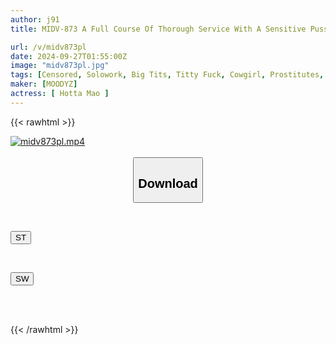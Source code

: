 ```yaml
---
author: j91
title: MIDV-873 A Full Course Of Thorough Service With A Sensitive Pussy And Jiggly Breasts Of A 20-year-old Woman. Immerse Yourself In The Firmness And Luster Of Her Juicy Body And Breasts With 4K Equipment. Mao Hotta

url: /v/midv873pl
date: 2024-09-27T01:55:00Z
image: "midv873pl.jpg"
tags: [Censored, Solowork, Big Tits, Titty Fuck, Cowgirl, Prostitutes, Soapland	]
maker: [MOODYZ]
actress: [ Hotta Mao ]
---
```



{{< rawhtml >}}

<div class="video" data-videoid="ylpqrjzZ03f1QW0">
    <a href="javascript:;">
        <img src="/v/midv873pl/midv873pl.jpg" width="WIDTH" height="HEIGHT" alt="midv873pl.mp4" loading="lazy">
    </a>
</div>

<script type="text/javascript" src="https://j91.asia/asset/on-demand-st.js"></script>

<br>
  <link rel="stylesheet" href="https://j91.asia/asset/bs5.css">
  
  <center>
  <button class="btn btn-primary" type="button" data-bs-toggle="collapse" data-bs-target=".multi-collapse" aria-expanded="false" aria-controls="multiCollapseExample1 multiCollapseExample2"><h2>Download</h2></button></center>
</p>
<div class="row">
  <div class="col">
    <div class="collapse multi-collapse" id="multiCollapseExample1">
      <div class="card card-body">
	      	      <br>
<div class="buttons">  
<p><a href="/v/midv873pl/st.html" target="_blank"><button class="btn-hover color-3"><i class="fa fa-download"></i> ST</button></a></p></div>
    </div>
  </div>
</div>
  <div class="col">
    <div class="collapse multi-collapse" id="multiCollapseExample2">
      <div class="card card-body">
	      <br>
<div class="buttons">
<p><a href="/v/midv873pl/sw.html" target="_blank"><button class="btn-hover color-2"><i class="fa fa-download"></i> SW</button></a></p></div>
<br><br>
      </div>
    </div>
  </div>
</div>

{{< /rawhtml >}}